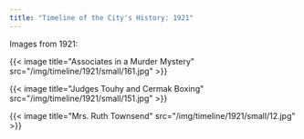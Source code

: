 ```yaml
---
title: "Timeline of the City's History: 1921"
---
```

Images from 1921:

{{< image title="Associates in a Murder Mystery" src="/img/timeline/1921/small/161.jpg" >}}

{{< image title="Judges Touhy and Cermak Boxing" src="/img/timeline/1921/small/151.jpg" >}}

{{< image title="Mrs. Ruth Townsend" src="/img/timeline/1921/small/12.jpg" >}}